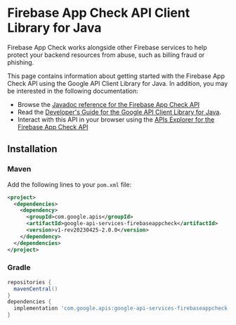 # Firebase App Check API Client Library for Java

Firebase App Check works alongside other Firebase services to help protect your backend resources from abuse, such as billing fraud or phishing.

This page contains information about getting started with the Firebase App Check API
using the Google API Client Library for Java. In addition, you may be interested
in the following documentation:

* Browse the [Javadoc reference for the Firebase App Check API][javadoc]
* Read the [Developer's Guide for the Google API Client Library for Java][google-api-client].
* Interact with this API in your browser using the [APIs Explorer for the Firebase App Check API][api-explorer]

## Installation

### Maven

Add the following lines to your `pom.xml` file:

```xml
<project>
  <dependencies>
    <dependency>
      <groupId>com.google.apis</groupId>
      <artifactId>google-api-services-firebaseappcheck</artifactId>
      <version>v1-rev20230425-2.0.0</version>
    </dependency>
  </dependencies>
</project>
```

### Gradle

```gradle
repositories {
  mavenCentral()
}
dependencies {
  implementation 'com.google.apis:google-api-services-firebaseappcheck:v1-rev20230425-2.0.0'
}
```

[javadoc]: https://googleapis.dev/java/google-api-services-firebaseappcheck/latest/index.html
[google-api-client]: https://github.com/googleapis/google-api-java-client/
[api-explorer]: https://developers.google.com/apis-explorer/#p/firebaseappcheck/v1/
